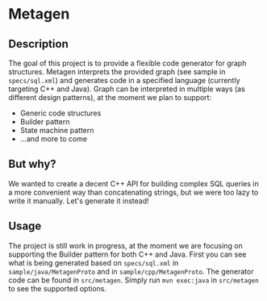 # Metagen

## Description

The goal of this project is to provide a flexible code generator for graph structures.
Metagen interprets the provided graph (see sample in `specs/sql.xml`) and generates code in a specified language (currently targeting C++ and Java).
Graph can be interpreted in multiple ways (as different design patterns), at the moment we plan to support:
- Generic code structures
- Builder pattern
- State machine pattern
- ...and more to come

## But why?

We wanted to create a decent C++ API for building complex SQL queries in a more convenient way than concatenating strings, but we were too lazy to write it manually. Let's generate it instead!

## Usage

The project is still work in progress, at the moment we are focusing on supporting the Builder pattern for both C++ and Java.
First you can see what is being generated based on `specs/sql.xml` in `sample/java/MetagenProto` and in `sample/cpp/MetagenProto`.
The generator code can be found in `src/metagen`.
Simply run `mvn exec:java` in `src/metagen` to see the supported options.
